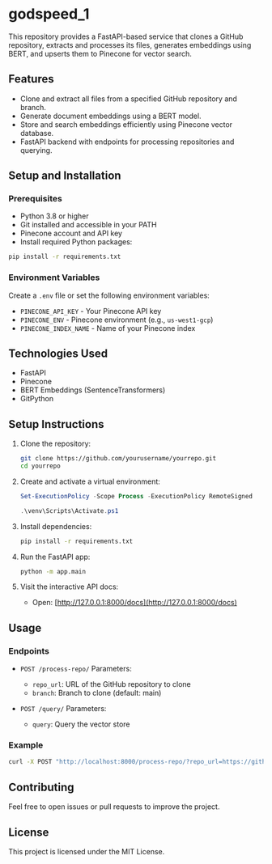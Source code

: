 # godspeed_1

This repository provides a FastAPI-based service that clones a GitHub repository, extracts and processes its files, generates embeddings using BERT, and upserts them to Pinecone for vector search.

## Features

- Clone and extract all files from a specified GitHub repository and branch.
- Generate document embeddings using a BERT model.
- Store and search embeddings efficiently using Pinecone vector database.
- FastAPI backend with endpoints for processing repositories and querying.

## Setup and Installation

### Prerequisites

- Python 3.8 or higher
- Git installed and accessible in your PATH
- Pinecone account and API key
- Install required Python packages:

```bash
pip install -r requirements.txt
````

### Environment Variables

Create a `.env` file or set the following environment variables:

* `PINECONE_API_KEY` - Your Pinecone API key
* `PINECONE_ENV` - Pinecone environment (e.g., `us-west1-gcp`)
* `PINECONE_INDEX_NAME` - Name of your Pinecone index

## Technologies Used
- FastAPI
- Pinecone
- BERT Embeddings (SentenceTransformers)
- GitPython

## Setup Instructions

1. Clone the repository:
   ```bash
   git clone https://github.com/yourusername/yourrepo.git
   cd yourrepo
   ```

2. Create and activate a virtual environment:
   ```powershell
   Set-ExecutionPolicy -Scope Process -ExecutionPolicy RemoteSigned

   .\venv\Scripts\Activate.ps1
   ```

3. Install dependencies:
   ```bash
   pip install -r requirements.txt
   ```

4. Run the FastAPI app:
   ```bash
   python -m app.main
   ```

5. Visit the interactive API docs:
   - Open: [http://127.0.0.1:8000/docs](http://127.0.0.1:8000/docs)

## Usage

### Endpoints

* `POST /process-repo/`
  Parameters:

  * `repo_url`: URL of the GitHub repository to clone
  * `branch`: Branch to clone (default: main)

* `POST /query/`
  Parameters:

  * `query`: Query the vector store
### Example

```bash
curl -X POST "http://localhost:8000/process-repo/?repo_url=https://github.com/username/repo&branch=main"
```

## Contributing

Feel free to open issues or pull requests to improve the project.

## License
This project is licensed under the MIT License.

